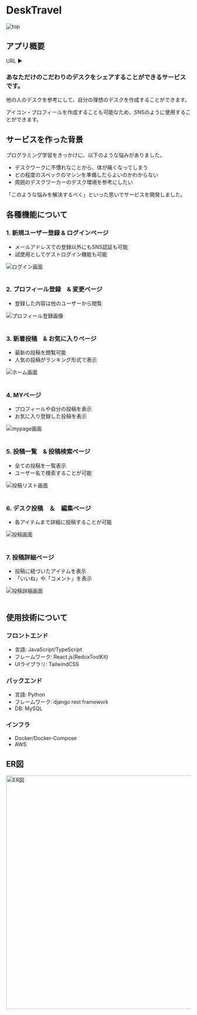 # DeskTravel

![top](https://user-images.githubusercontent.com/87213148/164877885-64ad31a5-8e40-4ab6-ab07-099d304cf848.png)


## アプリ概要

URL ▶ 


### あなただけのこだわりのデスクをシェアすることができるサービスです。

他の人のデスクを参考にして、自分の理想のデスクを作成することができます。

アイコン・プロフィールを作成することも可能なため、SNSのように使用することができます。

## サービスを作った背景

プログラミング学習をきっかけに、以下のような悩みがありました。

- デスクワークに不慣れなことから、体が痛くなってしまう
- どの程度のスペックのマシンを準備したらよいのかわからない
- 周囲のデスクワーカーのデスク環境を参考にしたい

「このような悩みを解決するべく」といった思いでサービスを開発しました。

## 各種機能について
### 1. 新規ユーザー登録 & ログインページ

  - メールアドレスでの登録以外にもSNS認証も可能
  - 試使用としてゲストログイン機能も可能

![ログイン画面](https://user-images.githubusercontent.com/87213148/164878795-fdbb7355-7d39-41b6-8c49-32e0eecc965a.png)
<br>
<br>


### 2. プロフィール登録　& 変更ページ

  - 登録した内容は他のユーザーから閲覧

![プロフィール登録画像](https://user-images.githubusercontent.com/87213148/164879069-6cd694e2-e7c3-4c5f-9fba-f22f93942885.png)
<br>
<br>


### 3. 新着投稿　& お気に入りページ

  - 最新の投稿を閲覧可能
  - 人気の投稿がランキング形式で表示

![ホーム画面](https://user-images.githubusercontent.com/87213148/164952240-3915968e-49c3-4c0e-8815-b8ce2a3c31e9.png)
<br>
<br>


### 4. MYページ

  - プロフィールや自分の投稿を表示
  - お気に入り登録した投稿を表示

![mypage画面](https://user-images.githubusercontent.com/87213148/164952933-6f0916c8-704d-4462-9af6-8cb2e857dce5.png)
<br>
<br>


### 5. 投稿一覧　& 投稿検索ページ

  - 全ての投稿を一覧表示
  - ユーザー名で検索することが可能

![投稿リスト画面](https://user-images.githubusercontent.com/87213148/164952440-e466937d-0fb3-40e7-a0a4-57c2b1060dac.png)
<br>
<br>


### 6. デスク投稿　＆　編集ページ

  - 各アイテムまで詳細に投稿することが可能

![投稿画面](https://user-images.githubusercontent.com/87213148/164952701-76e73fe2-259f-478b-ba37-11fcaad0a040.png)
<br>
<br>


### 7. 投稿詳細ページ

  - 投稿に紐づいたアイテムを表示
  - 「いいね」や「コメント」を表示

![投稿詳細画面](https://user-images.githubusercontent.com/87213148/164953012-1b3be8e5-1e8e-49e8-8f41-6eff151e182a.png)
<br>
<br>


## 使用技術について

### フロントエンド
  - 言語: JavaScript/TypeScript
  - フレームワーク: React.js(ReduxToolKit)
  - UIライブラリ: TailwindCSS

### バックエンド
  - 言語: Python
  - フレームワーク: django rest framework
  - DB: MySQL

### インフラ
  - Docker/Docker-Compose
  - AWS


## ER図

<img width="638" alt="ER図" src="https://user-images.githubusercontent.com/87213148/164953776-275d5c8b-a2f0-4423-aaa3-5a10f1516727.png">